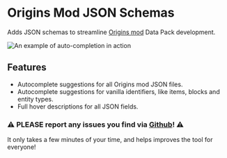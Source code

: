 # Origins Mod JSON Schemas

Adds JSON schemas to streamline [Origins mod](https://www.curseforge.com/minecraft/mc-mods/origins) Data Pack development.

![An example of auto-completion in action](https://github.com/SnaveSutit/origins-mod-json-schemas/blob/main/assets/example.gif?raw=true)

## Features

- Autocomplete suggestions for all Origins mod JSON files.
- Autocomplete suggestions for vanilla identifiers, like items, blocks and entity types.
- Full hover descriptions for all JSON fields.

### ⚠️ PLEASE report any issues you find via [Github](https://github.com/SnaveSutit/origins-mod-json-schemas/issues/new/choose)! ⚠️

It only takes a few minutes of your time, and helps improves the tool for everyone!
